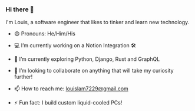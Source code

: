 ### Hi there 👋

I'm Louis, a software engineer that likes to tinker and learn new technology.
- 😄 Pronouns: He/Him/His

- 💻 I’m currently working on a Notion Integration 🛠
- 🔭 I’m currently exploring Python, Django, Rust and GraphQL


- 👯 I’m looking to collaborate on anything that will take my curiosity further!
- 📫 How to reach me: louislam7229@gmail.com

- ⚡ Fun fact: I build custom liquid-cooled PCs!


<!--
**llam722/llam722** is a ✨ _special_ ✨ repository because its `README.md` (this file) appears on your GitHub profile.

Here are some ideas to get you started:

- 🤔 I’m looking for help with ...
- 💬 Ask me about ...

-->
